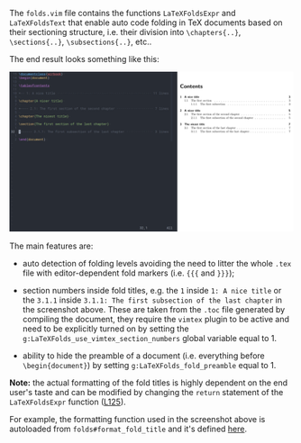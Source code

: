 The `folds.vim` file contains the functions `LaTeXFoldsExpr` and
`LaTeXFoldsText` that enable auto code folding in TeX documents based on their
sectioning structure, i.e. their division into `\chapters{..}`,
`\sections{..}`, `\subsections{..}`, etc..

The end result looks something like this:

![tex-code-folding](./screenshots/2021-04-11@17:37:07.png)

The main features are:

* auto detection of folding levels avoiding the need to litter the whole
  `.tex` file with editor-dependent fold markers (i.e. `{{{` and `}}}`);

* section numbers inside fold titles, e.g. the `1` inside `1: A nice title` or
  the `3.1.1` inside `3.1.1: The first subsection of the last chapter` in the
  screenshot above. These are taken from the `.toc` file generated by compiling
  the document, they require the `vimtex` plugin to be active and need to be
  explicitly turned on by setting the `g:LaTeXFolds_use_vimtex_section_numbers`
  global variable equal to 1.

* ability to hide the preamble of a document (i.e. everything before
  `\begin{document}`) by setting `g:LaTeXFolds_fold_preamble` equal to 1.

**Note:** the actual formatting of the fold titles is highly dependent on the
end user's taste and can be modified by changing the `return` statement of the
`LaTeXFoldsExpr` function
([L125](https://github.com/noib3/dotfil3s/blob/master/defaults/neovim/after/ftplugin/tex/folds.vim#L125)).

For example, the formatting function used in the screenshot above is autoloaded
from `folds#format_fold_title` and it's defined
[here](https://github.com/noib3/dotfil3s/blob/master/defaults/neovim/autoload/folds.vim#L10).
